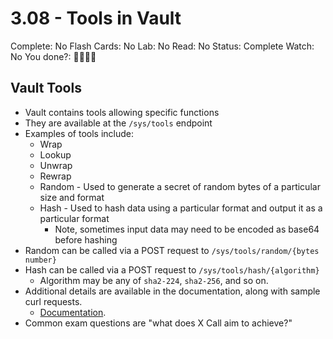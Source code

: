# 3.08 - Tools in Vault

Complete: No
Flash Cards: No
Lab: No
Read: No
Status: Complete
Watch: No
You done?: 🌚🌚🌚🌚

## Vault Tools

- Vault contains tools allowing specific functions
- They are available at the `/sys/tools` endpoint
- Examples of tools include:
  - Wrap
  - Lookup
  - Unwrap
  - Rewrap
  - Random - Used to generate a secret of random bytes of a particular size and format
  - Hash - Used to hash data using a particular format and output it as a particular format
    - Note, sometimes input data may need to be encoded as base64 before hashing
- Random can be called via a POST request to `/sys/tools/random/{bytes number}`
- Hash can be called via a POST request to `/sys/tools/hash/{algorithm}`
  - Algorithm may be any of `sha2-224`, `sha2-256`, and so on.
- Additional details are available in the documentation, along with sample curl requests.
  - [Documentation](https://www.vaultproject.io/api-docs/system/tools).
- Common exam questions are "what does X Call aim to achieve?"
